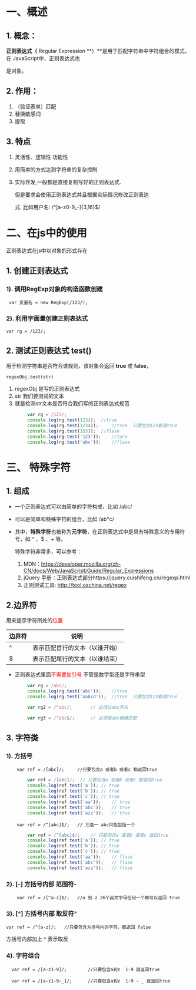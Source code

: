# 一、概述

## 1. 概念：

**正则表达式（** Regular Expression **）**是用于匹配字符串中字符组合的模式。在 JavaScript中，正则表达式也

是对象。

## 2. 作用：

1. （验证表单）匹配
2. 替换敏感词
3. 提取

## 3. 特点

1. 灵活性、逻辑性 功能性

2. 用简单的方式达到字符串的复杂控制

3. 实际开发,一般都是直接复制写好的正则表达式. 

   但是要求会使用正则表达式并且根据实际情况修改正则表达

   式. 比如用户名: /^[a-z0-9_-]{3,16}$/

# 二、在js中的使用

正则表达式在js中以对象的形式存在

## 1. 创建正则表达式

### 1). 调用RegExp对象的构造函数创建

` var 变量名 = new RegExp(/123/);`

### 2). 利用字面量创建正则表达式

`var rg = /123/;`

## 2. 测试正则表达式 test()

用于检测字符串是否符合该规则，该对象会返回 **true** 或 **false**，

`regexObj.test(str)`

1. regexObj 是写的正则表达式
2. str 我们要测试的文本
3. 就是检测str文本是否符合我们写的正则表达式规范

```js
		var rg = /123/;	
		console.log(rg.test(123)); 	//true
		console.log(rg.test(1234)); 	//true  只要包含123都是true
		console.log(rg.test(153)); 	//flase
		console.log(rg.test('123')); 	//ture
		console.log(rg.test('abc')); 	//flase
```

# 三、 特殊字符

## 1. 组成

+ 一个正则表达式可以由简单的字符构成，比如 /abc/

+ 可以是简单和特殊字符的组合，比如 /ab*c/

+ 其中，**特殊字符**也被称为**元字符**，在正则表达式中是具有特殊意义的专用符号，如 ^ 、$ 、+ 等。

  特殊字符非常多，可以参考：

  1. MDN：https://developer.mozilla.org/zh-CN/docs/Web/JavaScript/Guide/Regular_Expressions
  2. jQuery 手册：正则表达式部分https://jquery.cuishifeng.cn/regexp.html
  3. 正则测试工具: http://tool.oschina.net/regex

## 2.边界符

用来提示字符所处的<font color='red'>位置</font>

| 边界符 | 说明                           |
| ------ | ------------------------------ |
| ^      | 表示匹配首行的文本（以谁开始） |
| $      | 表示匹配尾行的文本（以谁结束） |

+ 正则表达式里面<font color='red'>不需要加引号</font> 不管是数字型还是字符串型

```js
		var rg = /abc/;	
		console.log(rg.test('abc')); 	//true
		console.log(rg.test('aabcd')); 	//true  只要包含123都是true
```

```js
		var rg2 = /^abc/;		// 必须以abc开头 
```

```js
		var rg3 = /^abc$/;		// 必须是abc精确匹配
```

## 3.  字符类

### 1). 方括号

`    var ref = /[abc]/; 	//只要包含a 或者b 或者c 都返回true`

```js
		var ref = /[abc]/;	// 只要包含a 或者b 或者c 都返回true
		console.log(ref.test('a'));	// true
		console.log(ref.test('b'));	// true
		console.log(ref.test('c'));	// true
		console.log(ref.test('aa'));	// true
		console.log(ref.test('abc'));	// true
		console.log(ref.test('azz'));	// true
```



`    var ref = /^[abc]$/; 	// 三选一 abc只能包括一个`

```js
		var ref = /^[abc]$/;	// 只能包含a 或者b 或者c 返回true
		console.log(ref.test('a'));	// true
		console.log(ref.test('b'));	// true
		console.log(ref.test('c'));	// true
		console.log(ref.test('aa'));	// flase
		console.log(ref.test('abc'));	// flase
		console.log(ref.test('azz'));	// flase
```



### 2). [-] 方括号内部 范围符- 

`    var ref = /[^a-z]$/; 	//a 到 z 26个英文字母任何一个都可以返回 true`

### 3).  [^] 方括号内部 取反符^

` var ref = /^[a-z]/; 	//只要包含方括号内的字符，都返回 false `

方括号内部加上 ^ 表示取反

### 4). 字符组合

`  var ref = /[a-z1-9]/;		//只要包含a到z  1-9 就返回true`

`  var ref = /[a-z1-9-_]/;		//只要包含a到z  1-9 - _ 就返回true`











